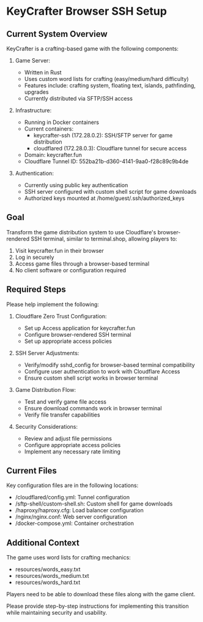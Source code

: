 # KeyCrafter Browser SSH Setup

## Current System Overview

KeyCrafter is a crafting-based game with the following components:

1. Game Server:
   - Written in Rust
   - Uses custom word lists for crafting (easy/medium/hard difficulty)
   - Features include: crafting system, floating text, islands, pathfinding, upgrades
   - Currently distributed via SFTP/SSH access

2. Infrastructure:
   - Running in Docker containers
   - Current containers:
     - keycrafter-ssh (172.28.0.2): SSH/SFTP server for game distribution
     - cloudflared (172.28.0.3): Cloudflare tunnel for secure access
   - Domain: keycrafter.fun
   - Cloudflare Tunnel ID: 552ba21b-d360-4141-9aa0-f28c89c9b4de

3. Authentication:
   - Currently using public key authentication
   - SSH server configured with custom shell script for game downloads
   - Authorized keys mounted at /home/guest/.ssh/authorized_keys

## Goal

Transform the game distribution system to use Cloudflare's browser-rendered SSH terminal, similar to terminal.shop, allowing players to:
1. Visit keycrafter.fun in their browser
2. Log in securely
3. Access game files through a browser-based terminal
4. No client software or configuration required

## Required Steps

Please help implement the following:

1. Cloudflare Zero Trust Configuration:
   - Set up Access application for keycrafter.fun
   - Configure browser-rendered SSH terminal
   - Set up appropriate access policies

2. SSH Server Adjustments:
   - Verify/modify sshd_config for browser-based terminal compatibility
   - Configure user authentication to work with Cloudflare Access
   - Ensure custom shell script works in browser terminal

3. Game Distribution Flow:
   - Test and verify game file access
   - Ensure download commands work in browser terminal
   - Verify file transfer capabilities

4. Security Considerations:
   - Review and adjust file permissions
   - Configure appropriate access policies
   - Implement any necessary rate limiting

## Current Files

Key configuration files are in the following locations:
- /cloudflared/config.yml: Tunnel configuration
- /sftp-shell/custom-shell.sh: Custom shell for game downloads
- /haproxy/haproxy.cfg: Load balancer configuration
- /nginx/nginx.conf: Web server configuration
- /docker-compose.yml: Container orchestration

## Additional Context

The game uses word lists for crafting mechanics:
- resources/words_easy.txt
- resources/words_medium.txt
- resources/words_hard.txt

Players need to be able to download these files along with the game client.

Please provide step-by-step instructions for implementing this transition while maintaining security and usability. 